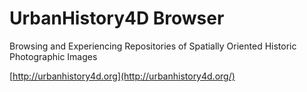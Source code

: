 # UrbanHistory4D Browser

Browsing and Experiencing Repositories of Spatially Oriented Historic Photographic Images

[http://urbanhistory4d.org](http://urbanhistory4d.org/)